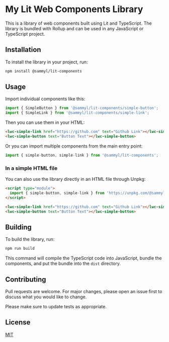 # My Lit Web Components Library

This is a library of web components built using Lit and TypeScript. The library is bundled with Rollup and can be used in any JavaScript or TypeScript project.

## Installation

To install the library in your project, run:

```bash
npm install @sammyl/lit-components
```

## Usage

Import individual components like this:

```javascript
import { SimpleButton } from '@sammyl/lit-components/simple-button';
import { SimpleLink } from '@sammyl/lit-components/simple-link';
```

Then you can use them in your HTML:

```html
<lwc-simple-link href="https://github.com" text="Github Link"></lwc-simple-link>
<lwc-simple-button text="Button Text"></lwc-simple-button>

```

Or you can import multiple components from the main entry point:

```javascript
import { simple-button, simple-link } from '@sammyl/lit-components';
```


### In a simple HTML file

You can also use the library directly in an HTML file through Unpkg:

```html
<script type="module">
  import { simple-button, simple-link } from 'https://unpkg.com/@sammyl/lit-components@latest';
</script>

<lwc-simple-link href="https://github.com" text="Github Link"></lwc-simple-link>
<lwc-simple-button text="Button Text"></lwc-simple-button>
```

## Building

To build the library, run:

```bash
npm run build
```

This command will compile the TypeScript code into JavaScript, bundle the components, and put the bundle into the `dist` directory.

## Contributing

Pull requests are welcome. For major changes, please open an issue first to discuss what you would like to change.

Please make sure to update tests as appropriate.

## License

[MIT](https://choosealicense.com/licenses/mit/)
